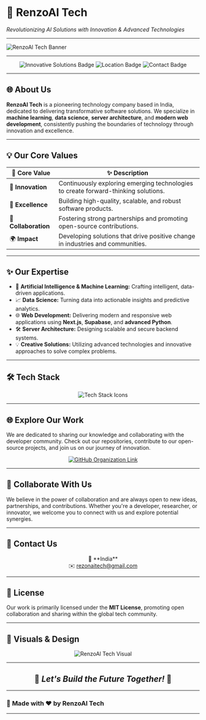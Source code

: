 # 🚀 **RenzoAl Tech**  
*Revolutionizing AI Solutions with Innovation & Advanced Technologies*  

---

![RenzoAl Tech Banner](https://via.placeholder.com/1200x400.png?text=RenzoAl+Tech&bg=4a90e2&color=ffffff)  

---

<p align="center">
    <img src="https://img.shields.io/badge/Innovative%20Solutions-AI%20%7C%20ML%20%7C%20Web%20Development-blueviolet?style=for-the-badge" alt="Innovative Solutions Badge"/>
    <img src="https://img.shields.io/badge/Location-India-ff69b4?style=for-the-badge" alt="Location Badge"/>
    <img src="https://img.shields.io/badge/Contact-rezonaitech@gmail.com-orange?style=for-the-badge" alt="Contact Badge"/>
</p>  

---

## 🌐 **About Us**  
**RenzoAl Tech** is a pioneering technology company based in India, dedicated to delivering transformative software solutions. We specialize in **machine learning**, **data science**, **server architecture**, and **modern web development**, consistently pushing the boundaries of technology through innovation and excellence.  

---

## 💡 **Our Core Values**  

| 🌟 **Core Value**          | ✨ **Description**                                                              |  
|----------------------------|-------------------------------------------------------------------------------|  
| 🚀 **Innovation**          | Continuously exploring emerging technologies to create forward-thinking solutions. |  
| 🧠 **Excellence**          | Building high-quality, scalable, and robust software products.                |  
| 🤝 **Collaboration**       | Fostering strong partnerships and promoting open-source contributions.         |  
| 🌍 **Impact**              | Developing solutions that drive positive change in industries and communities. |  

---

## ✨ **Our Expertise**  

- 🧠 **Artificial Intelligence & Machine Learning:** Crafting intelligent, data-driven applications.  
- 📈 **Data Science:** Turning data into actionable insights and predictive analytics.  
- 🌐 **Web Development:** Delivering modern and responsive web applications using **Next.js**, **Supabase**, and **advanced Python**.  
- 🛠 **Server Architecture:** Designing scalable and secure backend systems.  
- 💡 **Creative Solutions:** Utilizing advanced technologies and innovative approaches to solve complex problems.  

---

## 🛠 **Tech Stack**  

<p align="center">
    <img src="https://skillicons.dev/icons?i=nextjs,python,supabase,js,html,css,git,github" alt="Tech Stack Icons"/>
</p>  

---

## 🌐 **Explore Our Work**  
We are dedicated to sharing our knowledge and collaborating with the developer community. Check out our repositories, contribute to our open-source projects, and join us on our journey of innovation.  

<p align="center">
    <a href="https://github.com/RezonAi-Tech">
        <img src="https://img.shields.io/badge/GitHub%20Organization-Visit%20Now-000000?style=for-the-badge&logo=github" alt="GitHub Organization Link"/>
    </a>
</p>  

---

## 🤝 **Collaborate With Us**  
We believe in the power of collaboration and are always open to new ideas, partnerships, and contributions. Whether you're a developer, researcher, or innovator, we welcome you to connect with us and explore potential synergies.  

---

## 📧 **Contact Us**  

<p align="center">
    📍 **India**  
    <br>
    ✉️ <a href="mailto:rezonaitech@gmail.com">rezonaitech@gmail.com</a>  
</p>  

---

## 📜 **License**  
Our work is primarily licensed under the **MIT License**, promoting open collaboration and sharing within the global tech community.  

---

## 🎨 **Visuals & Design**  
<p align="center">
    <img src="https://via.placeholder.com/800x400.png?text=RenzoAl+Tech&bg=ff6f61&color=ffffff" alt="RenzoAl Tech Visual"/>
</p>  

---

<h2 align="center">🚀 <i>Let's Build the Future Together!</i> 🚀</h2>  

---

### 💫 **Made with ❤️ by RenzoAl Tech**  

---

